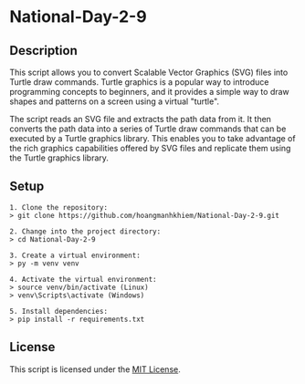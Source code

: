 # National-Day-2-9

## Description

This script allows you to convert Scalable Vector Graphics (SVG) files into Turtle draw commands. Turtle graphics is a popular way to introduce programming concepts to beginners, and it provides a simple way to draw shapes and patterns on a screen using a virtual "turtle".

The script reads an SVG file and extracts the path data from it. It then converts the path data into a series of Turtle draw commands that can be executed by a Turtle graphics library. This enables you to take advantage of the rich graphics capabilities offered by SVG files and replicate them using the Turtle graphics library.

## Setup

```
1. Clone the repository:
> git clone https://github.com/hoangmanhkhiem/National-Day-2-9.git

2. Change into the project directory:
> cd National-Day-2-9

3. Create a virtual environment:
> py -m venv venv

4. Activate the virtual environment:
> source venv/bin/activate (Linux)
> venv\Scripts\activate (Windows)

5. Install dependencies:
> pip install -r requirements.txt
```

## License

This script is licensed under the [MIT License](https://opensource.org/license/mit/).

